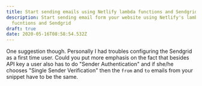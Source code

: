 ```yaml
---
title: Start sending emails using Netlify lambda functions and Sendgrid
description: Start sending email form your website using Netlify's lambda
  fucntions and Sendgrid
draft: true
date: 2020-05-16T08:58:54.532Z
---
```

One suggestion though. Personally I had troubles configuring the Sendgrid as a first time user. Could you put more emphasis on the fact that besides API key a user also has to do "Sender Authentication" and if she/he chooses "Single Sender Verification" then the `from` and `to` emails from your snippet have to be the same.